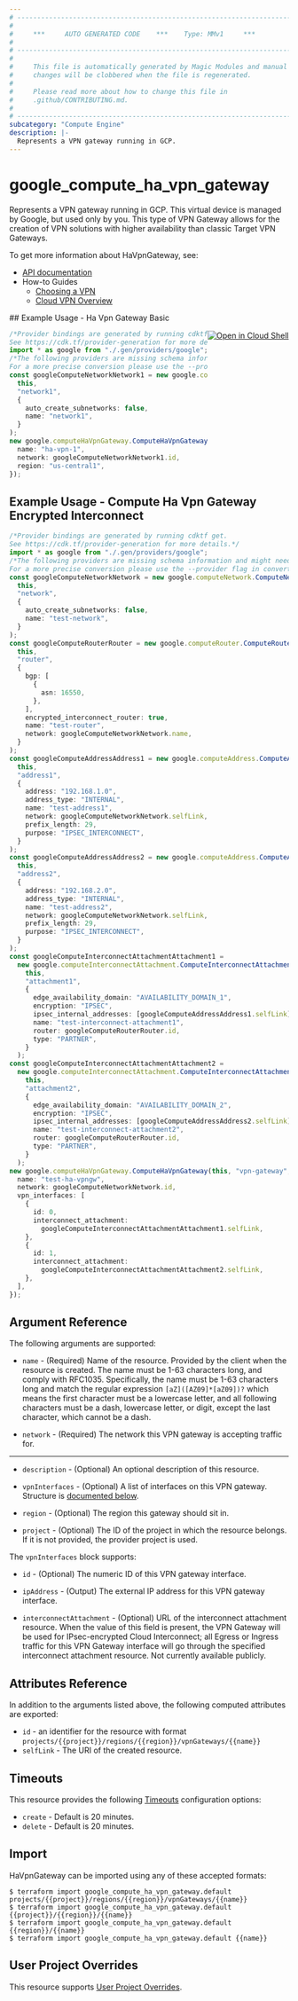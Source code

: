 ```yaml
---
# ----------------------------------------------------------------------------
#
#     ***     AUTO GENERATED CODE    ***    Type: MMv1     ***
#
# ----------------------------------------------------------------------------
#
#     This file is automatically generated by Magic Modules and manual
#     changes will be clobbered when the file is regenerated.
#
#     Please read more about how to change this file in
#     .github/CONTRIBUTING.md.
#
# ----------------------------------------------------------------------------
subcategory: "Compute Engine"
description: |-
  Represents a VPN gateway running in GCP.
---
```


# google\_compute\_ha\_vpn\_gateway

Represents a VPN gateway running in GCP. This virtual device is managed
by Google, but used only by you. This type of VPN Gateway allows for the creation
of VPN solutions with higher availability than classic Target VPN Gateways.

To get more information about HaVpnGateway, see:

* [API documentation](https://cloud.google.com/compute/docs/reference/rest/v1/vpnGateways)
* How-to Guides
  * [Choosing a VPN](https://cloud.google.com/vpn/docs/how-to/choosing-a-vpn)
  * [Cloud VPN Overview](https://cloud.google.com/vpn/docs/concepts/overview)

<div class = "oics-button" style="float: right; margin: 0 0 -15px">
  <a href="https://console.cloud.google.com/cloudshell/open?cloudshell_git_repo=https%3A%2F%2Fgithub.com%2Fterraform-google-modules%2Fdocs-examples.git&cloudshell_working_dir=ha_vpn_gateway_basic&cloudshell_image=gcr.io%2Fgraphite-cloud-shell-images%2Fterraform%3Alatest&open_in_editor=main.tf&cloudshell_print=.%2Fmotd&cloudshell_tutorial=.%2Ftutorial.md" target="_blank">
    <img alt="Open in Cloud Shell" src="//gstatic.com/cloudssh/images/open-btn.svg" style="max-height: 44px; margin: 32px auto; max-width: 100%;">
  </a>
</div>
## Example Usage - Ha Vpn Gateway Basic

```typescript
/*Provider bindings are generated by running cdktf get.
See https://cdk.tf/provider-generation for more details.*/
import * as google from "./.gen/providers/google";
/*The following providers are missing schema information and might need manual adjustments to synthesize correctly: google.
For a more precise conversion please use the --provider flag in convert.*/
const googleComputeNetworkNetwork1 = new google.computeNetwork.ComputeNetwork(
  this,
  "network1",
  {
    auto_create_subnetworks: false,
    name: "network1",
  }
);
new google.computeHaVpnGateway.ComputeHaVpnGateway(this, "ha_gateway1", {
  name: "ha-vpn-1",
  network: googleComputeNetworkNetwork1.id,
  region: "us-central1",
});

```

## Example Usage - Compute Ha Vpn Gateway Encrypted Interconnect

```typescript
/*Provider bindings are generated by running cdktf get.
See https://cdk.tf/provider-generation for more details.*/
import * as google from "./.gen/providers/google";
/*The following providers are missing schema information and might need manual adjustments to synthesize correctly: google.
For a more precise conversion please use the --provider flag in convert.*/
const googleComputeNetworkNetwork = new google.computeNetwork.ComputeNetwork(
  this,
  "network",
  {
    auto_create_subnetworks: false,
    name: "test-network",
  }
);
const googleComputeRouterRouter = new google.computeRouter.ComputeRouter(
  this,
  "router",
  {
    bgp: [
      {
        asn: 16550,
      },
    ],
    encrypted_interconnect_router: true,
    name: "test-router",
    network: googleComputeNetworkNetwork.name,
  }
);
const googleComputeAddressAddress1 = new google.computeAddress.ComputeAddress(
  this,
  "address1",
  {
    address: "192.168.1.0",
    address_type: "INTERNAL",
    name: "test-address1",
    network: googleComputeNetworkNetwork.selfLink,
    prefix_length: 29,
    purpose: "IPSEC_INTERCONNECT",
  }
);
const googleComputeAddressAddress2 = new google.computeAddress.ComputeAddress(
  this,
  "address2",
  {
    address: "192.168.2.0",
    address_type: "INTERNAL",
    name: "test-address2",
    network: googleComputeNetworkNetwork.selfLink,
    prefix_length: 29,
    purpose: "IPSEC_INTERCONNECT",
  }
);
const googleComputeInterconnectAttachmentAttachment1 =
  new google.computeInterconnectAttachment.ComputeInterconnectAttachment(
    this,
    "attachment1",
    {
      edge_availability_domain: "AVAILABILITY_DOMAIN_1",
      encryption: "IPSEC",
      ipsec_internal_addresses: [googleComputeAddressAddress1.selfLink],
      name: "test-interconnect-attachment1",
      router: googleComputeRouterRouter.id,
      type: "PARTNER",
    }
  );
const googleComputeInterconnectAttachmentAttachment2 =
  new google.computeInterconnectAttachment.ComputeInterconnectAttachment(
    this,
    "attachment2",
    {
      edge_availability_domain: "AVAILABILITY_DOMAIN_2",
      encryption: "IPSEC",
      ipsec_internal_addresses: [googleComputeAddressAddress2.selfLink],
      name: "test-interconnect-attachment2",
      router: googleComputeRouterRouter.id,
      type: "PARTNER",
    }
  );
new google.computeHaVpnGateway.ComputeHaVpnGateway(this, "vpn-gateway", {
  name: "test-ha-vpngw",
  network: googleComputeNetworkNetwork.id,
  vpn_interfaces: [
    {
      id: 0,
      interconnect_attachment:
        googleComputeInterconnectAttachmentAttachment1.selfLink,
    },
    {
      id: 1,
      interconnect_attachment:
        googleComputeInterconnectAttachmentAttachment2.selfLink,
    },
  ],
});

```

## Argument Reference

The following arguments are supported:

*   `name` -
    (Required)
    Name of the resource. Provided by the client when the resource is
    created. The name must be 1-63 characters long, and comply with
    RFC1035.  Specifically, the name must be 1-63 characters long and
    match the regular expression `[aZ]([AZ09]*[aZ09])?` which means
    the first character must be a lowercase letter, and all following
    characters must be a dash, lowercase letter, or digit, except the last
    character, which cannot be a dash.

*   `network` -
    (Required)
    The network this VPN gateway is accepting traffic for.

***

*   `description` -
    (Optional)
    An optional description of this resource.

*   `vpnInterfaces` -
    (Optional)
    A list of interfaces on this VPN gateway.
    Structure is [documented below](#nested_vpn_interfaces).

*   `region` -
    (Optional)
    The region this gateway should sit in.

*   `project` - (Optional) The ID of the project in which the resource belongs.
    If it is not provided, the provider project is used.

<a name="nested_vpn_interfaces"></a>The `vpnInterfaces` block supports:

*   `id` -
    (Optional)
    The numeric ID of this VPN gateway interface.

*   `ipAddress` -
    (Output)
    The external IP address for this VPN gateway interface.

*   `interconnectAttachment` -
    (Optional)
    URL of the interconnect attachment resource. When the value
    of this field is present, the VPN Gateway will be used for
    IPsec-encrypted Cloud Interconnect; all Egress or Ingress
    traffic for this VPN Gateway interface will go through the
    specified interconnect attachment resource.
    Not currently available publicly.

## Attributes Reference

In addition to the arguments listed above, the following computed attributes are exported:

* `id` - an identifier for the resource with format `projects/{{project}}/regions/{{region}}/vpnGateways/{{name}}`
* `selfLink` - The URI of the created resource.

## Timeouts

This resource provides the following
[Timeouts](https://developer.hashicorp.com/terraform/plugin/sdkv2/resources/retries-and-customizable-timeouts) configuration options:

* `create` - Default is 20 minutes.
* `delete` - Default is 20 minutes.

## Import

HaVpnGateway can be imported using any of these accepted formats:

```console
$ terraform import google_compute_ha_vpn_gateway.default projects/{{project}}/regions/{{region}}/vpnGateways/{{name}}
$ terraform import google_compute_ha_vpn_gateway.default {{project}}/{{region}}/{{name}}
$ terraform import google_compute_ha_vpn_gateway.default {{region}}/{{name}}
$ terraform import google_compute_ha_vpn_gateway.default {{name}}
```

## User Project Overrides

This resource supports [User Project Overrides](https://registry.terraform.io/providers/hashicorp/google/latest/docs/guides/provider_reference#user_project_override).
